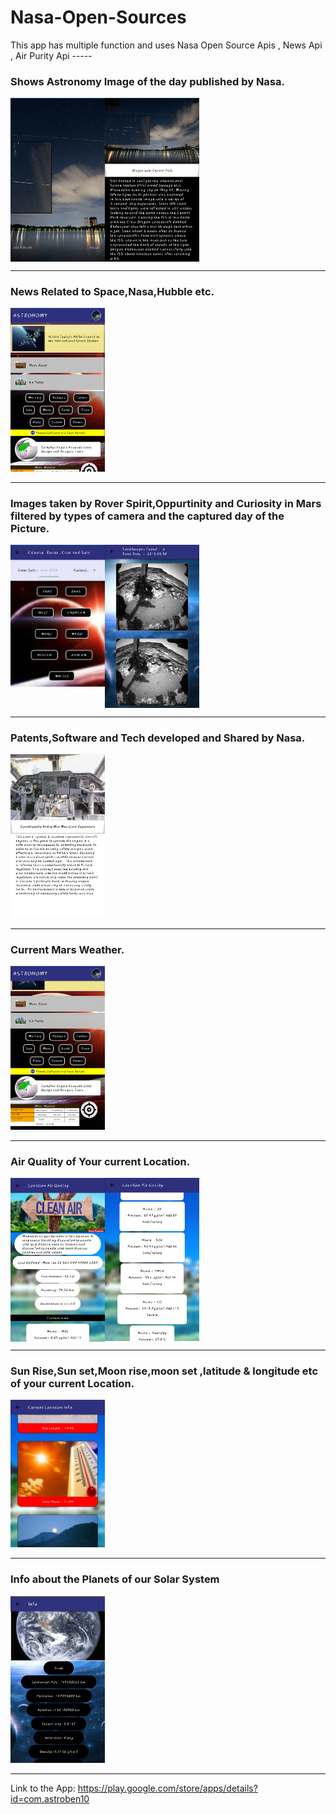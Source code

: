 # Nasa-Open-Sources
This app has multiple function and uses Nasa Open Source Apis , News Api , Air Purity Api -----

### Shows Astronomy Image of the day published by Nasa.

<img src="screen/images/screenshot2.jpg" height='50%' width="30%" align='left' />
<img src="screen/images/screenshot2.1.jpg" height='50%' width="30%" align='center' />

***

### News Related to Space,Nasa,Hubble etc.

<img src="screen/images/screenshot1.jpg" height='50%' width="30%" />

***


### Images taken by Rover Spirit,Oppurtinity and Curiosity in Mars filtered by types of camera and the captured day of the Picture.

<img src="screen/images/screenshot3.jpg" height='50%' width="30%" align='left' />
<img src="screen/images/screenshot4.jpg" height='50%' width="30%" align='center' />

***

### Patents,Software and Tech developed and Shared by Nasa.

<img src="screen/images/screenshot8.jpg" height='50%' width="30%" />

***


### Current Mars Weather.

<img src="screen/images/screenshot9.jpg" height='50%' width="30%" />

***
### Air Quality of Your current Location.


<img src="screen/images/screenshot5.jpg" height='50%' width="30%" align='left' />
<img src="screen/images/screenshot6.jpg" height='50%' width="30%" align='center' />

***

### Sun Rise,Sun set,Moon rise,moon set ,latitude & longitude etc of your current Location.

<img src="screen/images/screenshot10.jpg" height='50%' width="30%" />

***

### Info about the Planets of our Solar System

<img src="screen/images/screenshot7.jpg" height='50%' width="30%" />

***

Link to the App:
https://play.google.com/store/apps/details?id=com.astroben10
